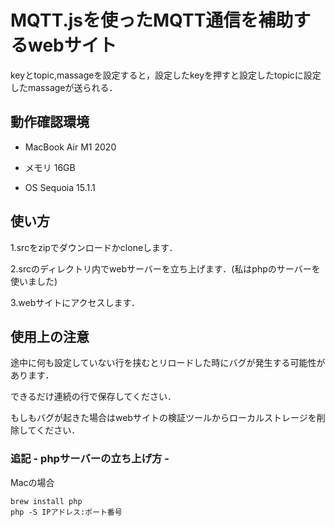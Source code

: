 # MQTT.jsを使ったMQTT通信を補助するwebサイト

keyとtopic,massageを設定すると，設定したkeyを押すと設定したtopicに設定したmassageが送られる．

## 動作確認環境

- MacBook Air M1 2020

- メモリ 16GB

- OS Sequoia 15.1.1

## 使い方

1.srcをzipでダウンロードかcloneします．

2.srcのディレクトリ内でwebサーバーを立ち上げます．(私はphpのサーバーを使いました)

3.webサイトにアクセスします．

## 使用上の注意

途中に何も設定していない行を挟むとリロードした時にバグが発生する可能性があります．

できるだけ連続の行で保存してください．

もしもバグが起きた場合はwebサイトの検証ツールからローカルストレージを削除してください．

### 追記 - phpサーバーの立ち上げ方 -

Macの場合

```
brew install php
php -S IPアドレス:ポート番号
```
